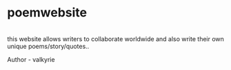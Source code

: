 # poemwebsite
<br>
this website allows writers   to collaborate worldwide  and also write their own unique poems/story/quotes..

Author - valkyrie
